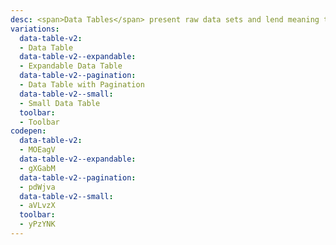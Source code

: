 ```yaml
---
desc: <span>Data Tables</span> present raw data sets and lend meaning to the data, while maintaining that the data is readable, scannable, and easily comparable. The older data table documentation can be found <a href="http://v7.carbondesignsystem.com/components/data-table/code" target="_blank">here</a>.
variations:
  data-table-v2:
  - Data Table
  data-table-v2--expandable:
  - Expandable Data Table
  data-table-v2--pagination:
  - Data Table with Pagination
  data-table-v2--small:
  - Small Data Table
  toolbar:  
  - Toolbar
codepen:
  data-table-v2:
  - MOEagV
  data-table-v2--expandable:
  - gXGabM
  data-table-v2--pagination:
  - pdWjva
  data-table-v2--small:
  - aVLvzX
  toolbar:
  - yPzYNK
---
```

